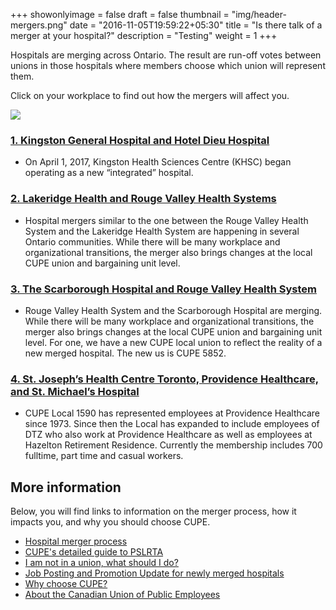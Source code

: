 +++
showonlyimage = false
draft = false
thumbnail = "img/header-mergers.png"
date = "2016-11-05T19:59:22+05:30"
title = "Is there talk of a merger at your hospital?"
description = "Testing"
weight = 1
+++


Hospitals are merging across Ontario. The result are run-off votes between unions in those hospitals where members choose which union will represent them.

<!--more-->

Click on your workplace to find out how the mergers will affect you.


![](/img/mergers.png)






### [1. Kingston General Hospital and Hotel Dieu Hospital](/mergers/kghd/)
- On April 1, 2017, Kingston Health Sciences Centre (KHSC) began operating as a new “integrated” hospital.

### [2. Lakeridge Health and Rouge Valley Health Systems](/mergers/rvlh/)
- Hospital mergers similar to the one between the Rouge Valley Health System and the Lakeridge Health System are happening in several Ontario communities. While there will be many workplace and organizational transitions, the merger also brings changes at the local CUPE union and bargaining unit level.

### [3. The Scarborough Hospital and Rouge Valley Health System](/mergers/rvsh/)

- Rouge Valley Health System and the Scarborough Hospital are merging. While there will be many workplace and organizational transitions, the merger also brings changes at the local CUPE union and bargaining unit level.
For one, we have a new CUPE local union to reflect the reality of a new merged hospital. The new us is CUPE 5852.



### [4. St. Joseph’s Health Centre Toronto, Providence Healthcare, and St. Michael’s Hospital](/mergers/sjsmp/)

- CUPE Local 1590 has represented employees at Providence Healthcare since 1973. Since then the Local has expanded to include employees of DTZ who also work at Providence Healthcare as well as employees at Hazelton Retirement Residence. Currently the membership includes 700 fulltime, part time and casual workers.

<!--- ###  [5. Bridgepoint Health and Mount Sinai Hospital](merger/bhms/) --->


## More information

Below, you will find links to information on the merger process, how it impacts you, and why you should choose CUPE.

- [Hospital merger process](/portfolio/work6/)
- [CUPE's detailed guide to PSLRTA](/portfolio/work2/)
- [I am not in a union, what should I do?](/mergers/articles/work12)
- [Job Posting and Promotion Update for newly merged hospitals](/mergers/articles/post-promotion/)
- [Why choose CUPE?](/portfolio/work1/)
- [About the Canadian Union of Public Employees](/about/)

